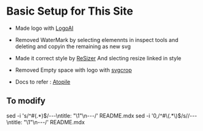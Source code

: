 # Basic Setup for This Site
- Made logo with [LogoAI](https://www.logoai.com/make)
- Removed WaterMark by selecting elemennts in inspect tools and deleting and copyin the remaining as new svg
- Made it correct style by [ReSizer](https://mediamodifier.com/svg-editor#) And slecting resize linked in style
- Removed Empty space with logo with [svgcrop](https://svgcrop.com/)

- Docs to refer : [Atopile](https://github.com/atopile/docs/)


## To modify 
sed -i 's/^#\(.*\)$/---\ntitle: "\1"\n---/' README.mdx
sed -i '0,/^#\(.*\)$/s//---\ntitle: "\1"\n---/' README.mdx